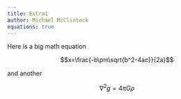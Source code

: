```yaml
---
title: Extra1
author: Michael McClintock
equations: true
---
```


Here is a big math equation

$$x=\frac{-b\pm\sqrt{b^2-4ac}}{2a}$$

and another

$$\nabla^2 g = 4\pi G \rho$$

